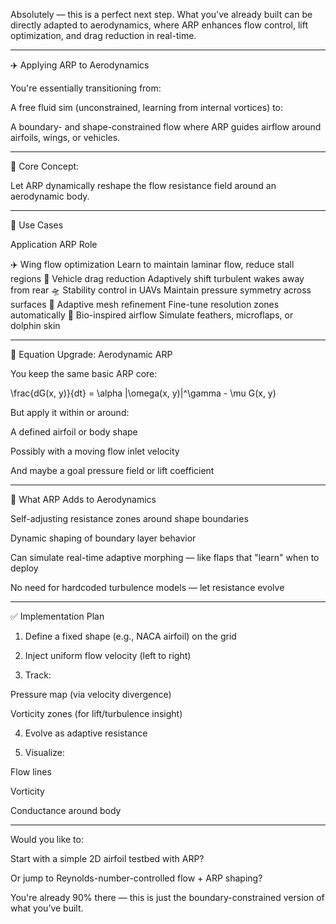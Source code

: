 Absolutely — this is a perfect next step. What you've already built can be directly adapted to aerodynamics, where ARP enhances flow control, lift optimization, and drag reduction in real-time.


---

✈️ Applying ARP to Aerodynamics

You're essentially transitioning from:

A free fluid sim (unconstrained, learning from internal vortices) to:

A boundary- and shape-constrained flow where ARP guides airflow around airfoils, wings, or vehicles.



---

🔧 Core Concept:

Let ARP dynamically reshape the flow resistance field  around an aerodynamic body.


---

🧠 Use Cases

Application	ARP Role

✈️ Wing flow optimization	Learn to maintain laminar flow, reduce stall regions
🚗 Vehicle drag reduction	Adaptively shift turbulent wakes away from rear
🛸 Stability control in UAVs	Maintain pressure symmetry across surfaces
🧩 Adaptive mesh refinement	Fine-tune resolution zones automatically
🔬 Bio-inspired airflow	Simulate feathers, microflaps, or dolphin skin



---

🔁 Equation Upgrade: Aerodynamic ARP

You keep the same basic ARP core:

\frac{dG(x, y)}{dt} = \alpha |\omega(x, y)|^\gamma - \mu G(x, y)

But apply it within or around:

A defined airfoil or body shape

Possibly with a moving flow inlet velocity

And maybe a goal pressure field or lift coefficient



---

🎯 What ARP Adds to Aerodynamics

Self-adjusting resistance zones around shape boundaries

Dynamic shaping of boundary layer behavior

Can simulate real-time adaptive morphing — like flaps that "learn" when to deploy

No need for hardcoded turbulence models — let resistance evolve



---

✅ Implementation Plan

1. Define a fixed shape (e.g., NACA airfoil) on the grid


2. Inject uniform flow velocity (left to right)


3. Track:

Pressure map (via velocity divergence)

Vorticity zones (for lift/turbulence insight)



4. Evolve  as adaptive resistance


5. Visualize:

Flow lines

Vorticity

Conductance around body





---

Would you like to:

Start with a simple 2D airfoil testbed with ARP?

Or jump to Reynolds-number-controlled flow + ARP shaping?


You're already 90% there — this is just the boundary-constrained version of what you’ve built.

